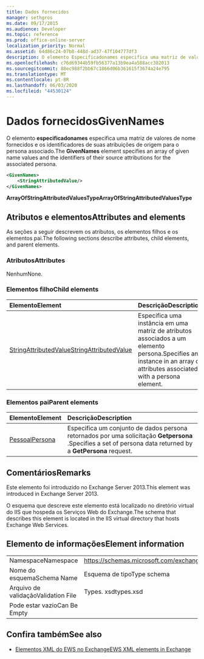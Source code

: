 ```yaml
---
title: Dados fornecidos
manager: sethgros
ms.date: 09/17/2015
ms.audience: Developer
ms.topic: reference
ms.prod: office-online-server
localization_priority: Normal
ms.assetid: 64d86c24-07b8-448d-ad37-47f104777df3
description: O elemento Especificadonames especifica uma matriz de valores de nome fornecidos e os identificadores de suas atribuições de origem para o persona associado.
ms.openlocfilehash: c76d69344b59fb56377a13b9ea4a588acc382013
ms.sourcegitcommit: 88ec988f2bb67c1866d06b361615f3674a24e795
ms.translationtype: MT
ms.contentlocale: pt-BR
ms.lasthandoff: 06/03/2020
ms.locfileid: "44530124"
---
```

# <a name="givennames"></a><span data-ttu-id="04180-103">Dados fornecidos</span><span class="sxs-lookup"><span data-stu-id="04180-103">GivenNames</span></span>

<span data-ttu-id="04180-104">O elemento **especificadonames** especifica uma matriz de valores de nome fornecidos e os identificadores de suas atribuições de origem para o persona associado.</span><span class="sxs-lookup"><span data-stu-id="04180-104">The **GivenNames** element specifies an array of given name values and the identifiers of their source attributions for the associated persona.</span></span> 
  
```xml
<GivenNames>
    <StringAttributedValue/>
</GivenNames>
```

 <span data-ttu-id="04180-105">**ArrayOfStringAttributedValuesType**</span><span class="sxs-lookup"><span data-stu-id="04180-105">**ArrayOfStringAttributedValuesType**</span></span>
## <a name="attributes-and-elements"></a><span data-ttu-id="04180-106">Atributos e elementos</span><span class="sxs-lookup"><span data-stu-id="04180-106">Attributes and elements</span></span>

<span data-ttu-id="04180-107">As seções a seguir descrevem os atributos, os elementos filhos e os elementos pai.</span><span class="sxs-lookup"><span data-stu-id="04180-107">The following sections describe attributes, child elements, and parent elements.</span></span>
  
### <a name="attributes"></a><span data-ttu-id="04180-108">Atributos</span><span class="sxs-lookup"><span data-stu-id="04180-108">Attributes</span></span>

<span data-ttu-id="04180-109">Nenhum</span><span class="sxs-lookup"><span data-stu-id="04180-109">None.</span></span>
  
### <a name="child-elements"></a><span data-ttu-id="04180-110">Elementos filho</span><span class="sxs-lookup"><span data-stu-id="04180-110">Child elements</span></span>

|<span data-ttu-id="04180-111">**Elemento**</span><span class="sxs-lookup"><span data-stu-id="04180-111">**Element**</span></span>|<span data-ttu-id="04180-112">**Descrição**</span><span class="sxs-lookup"><span data-stu-id="04180-112">**Description**</span></span>|
|:-----|:-----|
|[<span data-ttu-id="04180-113">StringAttributedValue</span><span class="sxs-lookup"><span data-stu-id="04180-113">StringAttributedValue</span></span>](stringattributedvalue.md) <br/> |<span data-ttu-id="04180-114">Especifica uma instância em uma matriz de atributos associados a um elemento persona.</span><span class="sxs-lookup"><span data-stu-id="04180-114">Specifies an instance in an array of attributes associated with a persona element.</span></span>  <br/> |
   
### <a name="parent-elements"></a><span data-ttu-id="04180-115">Elementos pai</span><span class="sxs-lookup"><span data-stu-id="04180-115">Parent elements</span></span>

|<span data-ttu-id="04180-116">**Elemento**</span><span class="sxs-lookup"><span data-stu-id="04180-116">**Element**</span></span>|<span data-ttu-id="04180-117">**Descrição**</span><span class="sxs-lookup"><span data-stu-id="04180-117">**Description**</span></span>|
|:-----|:-----|
|[<span data-ttu-id="04180-118">Pessoal</span><span class="sxs-lookup"><span data-stu-id="04180-118">Persona</span></span>](persona.md) <br/> |<span data-ttu-id="04180-119">Especifica um conjunto de dados persona retornados por uma solicitação **Getpersona** .</span><span class="sxs-lookup"><span data-stu-id="04180-119">Specifies a set of persona data returned by a **GetPersona** request.</span></span>  <br/> |
   
## <a name="remarks"></a><span data-ttu-id="04180-120">Comentários</span><span class="sxs-lookup"><span data-stu-id="04180-120">Remarks</span></span>

<span data-ttu-id="04180-121">Este elemento foi introduzido no Exchange Server 2013.</span><span class="sxs-lookup"><span data-stu-id="04180-121">This element was introduced in Exchange Server 2013.</span></span>
  
<span data-ttu-id="04180-122">O esquema que descreve este elemento está localizado no diretório virtual do IIS que hospeda os Serviços Web do Exchange.</span><span class="sxs-lookup"><span data-stu-id="04180-122">The schema that describes this element is located in the IIS virtual directory that hosts Exchange Web Services.</span></span>
  
## <a name="element-information"></a><span data-ttu-id="04180-123">Elemento de informações</span><span class="sxs-lookup"><span data-stu-id="04180-123">Element information</span></span>

|||
|:-----|:-----|
|<span data-ttu-id="04180-124">Namespace</span><span class="sxs-lookup"><span data-stu-id="04180-124">Namespace</span></span>  <br/> |https://schemas.microsoft.com/exchange/services/2006/types  <br/> |
|<span data-ttu-id="04180-125">Nome do esquema</span><span class="sxs-lookup"><span data-stu-id="04180-125">Schema Name</span></span>  <br/> |<span data-ttu-id="04180-126">Esquema de tipo</span><span class="sxs-lookup"><span data-stu-id="04180-126">Type schema</span></span>  <br/> |
|<span data-ttu-id="04180-127">Arquivo de validação</span><span class="sxs-lookup"><span data-stu-id="04180-127">Validation File</span></span>  <br/> |<span data-ttu-id="04180-128">Types. xsd</span><span class="sxs-lookup"><span data-stu-id="04180-128">types.xsd</span></span>  <br/> |
|<span data-ttu-id="04180-129">Pode estar vazio</span><span class="sxs-lookup"><span data-stu-id="04180-129">Can Be Empty</span></span>  <br/> ||
   
## <a name="see-also"></a><span data-ttu-id="04180-130">Confira também</span><span class="sxs-lookup"><span data-stu-id="04180-130">See also</span></span>



- [<span data-ttu-id="04180-131">Elementos XML do EWS no Exchange</span><span class="sxs-lookup"><span data-stu-id="04180-131">EWS XML elements in Exchange</span></span>](ews-xml-elements-in-exchange.md)

